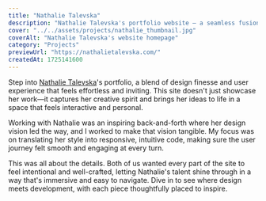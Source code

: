 ```yaml
---
title: "Nathalie Talevska"
description: "Nathalie Talevska's portfolio website — a seamless fusion of design and development, crafted to showcase her creative expertise in branding and UI/UX design."
cover: "../../assets/projects/nathalie_thumbnail.jpg"
coverAlt: "Nathalie Talevska's website homepage"
category: "Projects"
previewUrl: "https://nathalietalevska.com/"
createdAt: 1725141600
---
```


Step into [Nathalie Talevska](https://nathalietalevska.com)'s portfolio, a blend of design finesse and user experience that feels effortless and inviting. This site doesn't just showcase her work—it captures her creative spirit and brings her ideas to life in a space that feels interactive and personal.

Working with Nathalie was an inspiring back-and-forth where her design vision led the way, and I worked to make that vision tangible. My focus was on translating her style into responsive, intuitive code, making sure the user journey felt smooth and engaging at every turn.

This was all about the details. Both of us wanted every part of the site to feel intentional and well-crafted, letting Nathalie's talent shine through in a way that's immersive and easy to navigate. Dive in to see where design meets development, with each piece thoughtfully placed to inspire.
